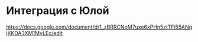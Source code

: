 # Интеграция с Юлой

https://docs.google.com/document/d/1_zBRRCNoM7uxe6xPHn5ztTFi55ANqjKKDA3XM1MvLEc/edit
